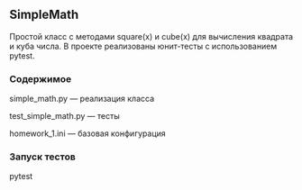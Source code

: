 ## SimpleMath

Простой класс с методами square(x) и cube(x) для вычисления квадрата и куба числа.
В проекте реализованы юнит-тесты с использованием pytest.

### Содержимое

simple_math.py — реализация класса

test_simple_math.py — тесты

homework_1.ini — базовая конфигурация

### Запуск тестов
pytest